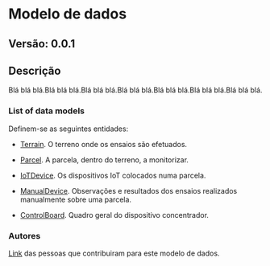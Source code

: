 # Modelo de dados
## Versão: 0.0.1

## Descrição 
Blá blá blá.Blá blá blá.Blá blá blá.Blá blá blá.Blá blá blá.Blá blá blá.Blá blá blá.

### List of data models

Definem-se as seguintes entidades:
- [Terrain](https://github.com/jpcoelhoATipbDOTpt/MAN4HEALTH/edit/main/DataModel/Terrain/README.md). O terreno onde os ensaios são efetuados.

- [Parcel](https://github.com/jpcoelhoATipbDOTpt/MAN4HEALTH/edit/main/DataModel/Parcel/README.md). A parcela, dentro do terreno, a monitorizar.

- [IoTDevice](https://github.com/jpcoelhoATipbDOTpt/MAN4HEALTH/edit/main/DataModel/Device/README.md). Os dispositivos IoT colocados numa parcela.

- [ManualDevice](https://github.com/jpcoelhoATipbDOTpt/MAN4HEALTH/edit/main/DataModel/ManualDevice/README.md). Observações e resultados dos ensaios realizados manualmente sobre uma parcela.

- [ControlBoard](https://github.com/jpcoelhoATipbDOTpt/MAN4HEALTH/edit/main/DataModel/ControlBoard/README.md). Quadro geral do dispositivo concentrador.


### Autores
[Link](https://github.com/jpcoelhoATipbDOTpt/MAN4HEALTH/edit/main/contribuidores.yaml) das pessoas que contribuiram para este modelo de dados.
